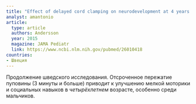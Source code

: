 ```yaml
---
title: "Effect of delayed cord clamping on neurodevelopment at 4 years of age: а randomized clinical trial"
analyst: amantonio
article:
  type: article
  authors: Andersson
  year: 2015
  magazine: JAMA Pediatr
  link: https://www.ncbi.nlm.nih.gov/pubmed/26010418
countries:
- Швеция
---
```


Продолжение шведского исследования. Отсроченное пережатие пуповины (3 минуты и больше) приводит к улучшению мелкой моторики и социальных навыков в *четырёхлетнем* возрасте, особенно среди мальчиков.
